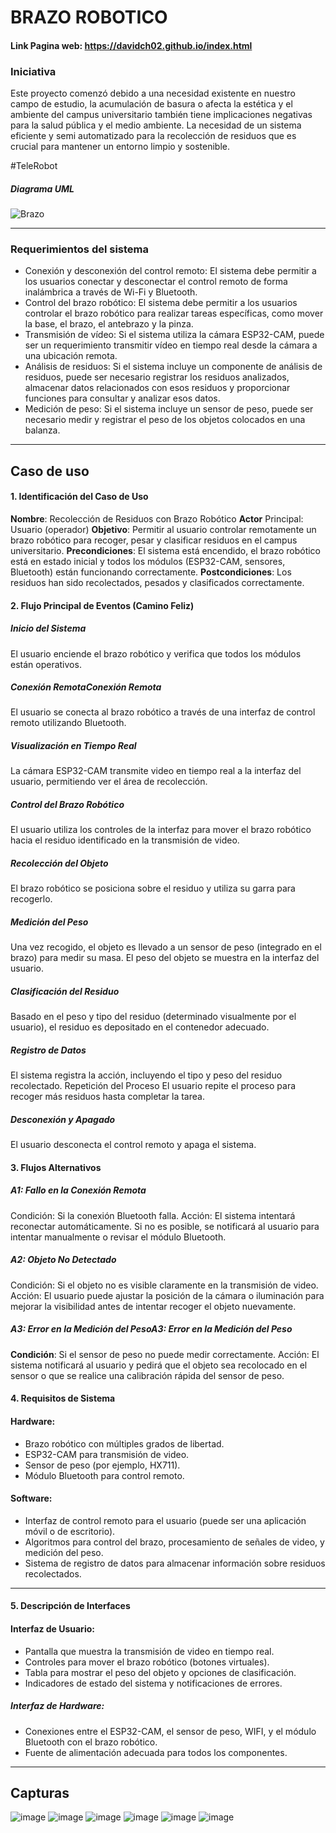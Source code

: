 # BRAZO ROBOTICO
#### Link Pagina web: https://davidch02.github.io/index.html
### Iniciativa

Este proyecto comenzó debido a una necesidad existente en nuestro campo de estudio, la acumulación de basura o afecta la estética y el ambiente del campus universitario también tiene implicaciones negativas para la salud pública y el medio ambiente. La necesidad de un sistema eficiente y semi automatizado para la recolección de residuos que es crucial para mantener un entorno limpio y sostenible.

#TeleRobot
##### Diagrama UML
![Brazo](https://github.com/DavidCh02/Brazo-Robotico/assets/166523123/d178f37d-4fa4-45cf-93cb-8307f192e7fd)


-----------------------------------------------------------------------------
### Requerimientos del sistema
- Conexión y desconexión del control remoto: El sistema debe permitir a los usuarios conectar y desconectar el control remoto de forma inalámbrica a través de Wi-Fi y Bluetooth.
- Control del brazo robótico: El sistema debe permitir a los usuarios controlar el brazo robótico para realizar tareas específicas, como mover la base, el brazo, el antebrazo y la pinza.
- Transmisión de vídeo: Si el sistema utiliza la cámara ESP32-CAM, puede ser un requerimiento transmitir vídeo en tiempo real desde la cámara a una ubicación remota.
- Análisis de residuos: Si el sistema incluye un componente de análisis de residuos, puede ser necesario registrar los residuos analizados, almacenar datos relacionados con esos residuos y proporcionar funciones para consultar y analizar esos datos.
- Medición de peso: Si el sistema incluye un sensor de peso, puede ser necesario medir y registrar el peso de los objetos colocados en una balanza.

-----------------------------------------------------------------------------
## Caso de uso
#### 1. Identificación del Caso de Uso	
**Nombre**: Recolección de Residuos con Brazo Robótico
**Actor** Principal: Usuario (operador)
**Objetivo**: Permitir al usuario controlar remotamente un brazo robótico para recoger, 					pesar y clasificar residuos en el campus universitario.
**Precondiciones**: El sistema está encendido, el brazo robótico está en estado inicial y todos los módulos (ESP32-CAM, sensores, Bluetooth) están funcionando correctamente.
**Postcondiciones**: Los residuos han sido recolectados, pesados y clasificados correctamente.
#### 2. Flujo Principal de Eventos (Camino Feliz)
##### Inicio del Sistema
El usuario enciende el brazo robótico y verifica que todos los módulos están operativos.
##### Conexión RemotaConexión Remota
El usuario se conecta al brazo robótico a través de una interfaz de control remoto utilizando Bluetooth.
##### Visualización en Tiempo Real
La cámara ESP32-CAM transmite video en tiempo real a la interfaz del usuario, permitiendo ver el área de recolección.
##### Control del Brazo Robótico
El usuario utiliza los controles de la interfaz para mover el brazo robótico hacia el residuo identificado en la transmisión de video.
##### Recolección del Objeto
El brazo robótico se posiciona sobre el residuo y utiliza su garra para recogerlo.
##### Medición del Peso
Una vez recogido, el objeto es llevado a un sensor de peso (integrado en el brazo) para medir su masa.
El peso del objeto se muestra en la interfaz del usuario.
##### Clasificación del Residuo
Basado en el peso y tipo del residuo (determinado visualmente por el usuario), el residuo es depositado en el contenedor adecuado.
##### Registro de Datos
El sistema registra la acción, incluyendo el tipo y peso del residuo recolectado.
Repetición del Proceso
El usuario repite el proceso para recoger más residuos hasta completar la tarea.
##### Desconexión y Apagado
El usuario desconecta el control remoto y apaga el sistema.
#### 3. Flujos Alternativos
##### A1: Fallo en la Conexión Remota
Condición: Si la conexión Bluetooth falla.
Acción: El sistema intentará reconectar automáticamente. Si no es posible, se notificará al usuario para intentar manualmente o revisar el módulo Bluetooth.
##### A2: Objeto No Detectado
Condición: Si el objeto no es visible claramente en la transmisión de video.
Acción: El usuario puede ajustar la posición de la cámara o iluminación para mejorar la visibilidad antes de intentar recoger el objeto nuevamente.
##### A3: Error en la Medición del PesoA3: Error en la Medición del Peso
**Condición**: Si el sensor de peso no puede medir correctamente.
Acción: El sistema notificará al usuario y pedirá que el objeto sea recolocado en el sensor o que se realice una calibración rápida del sensor de peso.
#### 4. Requisitos de Sistema
#### Hardware:
- Brazo robótico con múltiples grados de libertad.
- ESP32-CAM para transmisión de video.
- Sensor de peso (por ejemplo, HX711).
- Módulo Bluetooth para control remoto.
#### Software:
- Interfaz de control remoto para el usuario (puede ser una aplicación móvil o de escritorio).
- Algoritmos para control del brazo, procesamiento de señales de video, y medición del peso.
- Sistema de registro de datos para almacenar información sobre residuos recolectados.

------------


#### 5. Descripción de Interfaces
#### Interfaz de Usuario:
- Pantalla que muestra la transmisión de video en tiempo real.
- Controles para mover el brazo robótico (botones virtuales).
- Tabla para mostrar el peso del objeto y opciones de clasificación.
- Indicadores de estado del sistema y notificaciones de errores.
##### Interfaz de Hardware:
- Conexiones entre el ESP32-CAM, el sensor de peso, WIFI, y el módulo Bluetooth con el brazo robótico.
- Fuente de alimentación adecuada para todos los componentes.
-------------
## Capturas
![image](https://github.com/DavidCh02/Brazo-Robotico/assets/166523123/908a4441-c63d-4ca4-aa03-3c819c0bc512)
![image](https://github.com/DavidCh02/Brazo-Robotico/assets/166523123/bfdb9ec5-e06d-4aa1-aa87-175ff044222e)
![image](https://github.com/DavidCh02/Brazo-Robotico/assets/166523123/e9ea588a-3f66-4a57-9b6a-1e2936964dc4)
![image](https://github.com/DavidCh02/Brazo-Robotico/assets/166523123/2e07e837-cb01-408f-a729-70b7d7963a40)
![image](https://github.com/DavidCh02/Brazo-Robotico/assets/166523123/76073647-7242-4520-b0cb-668c4de57f55)
![image](https://github.com/DavidCh02/Brazo-Robotico/assets/166523123/f55f162e-4cee-4d64-a38f-35439d60a862)




